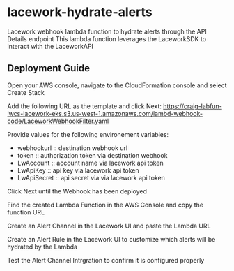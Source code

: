 # lacework-hydrate-alerts
Lacework webhook lambda function to hydrate alerts through the API Details endpoint    This lambda function leverages the LaceworkSDK to interact with the LaceworkAPI

## Deployment Guide
Open your AWS console, navigate to the CloudFormation console and select Create Stack

Add the following URL as the template and click Next:
https://craig-labfun-lwcs-lacework-eks.s3.us-west-1.amazonaws.com/lambd-webhook-code/LaceworkWebhookFilter.yaml

Provide values for the following environement variables:
- webhookurl :: destination webhook url
- token :: authorization token via destination webhook 
- LwAccount :: account name via lacework api token
- LwApiKey :: api key via lacework api token
- LwApiSecret :: api secret via via lacework api token


Click Next until the Webhook has been deployed

Find the created Lambda Function in the AWS Console and copy the function URL

Create an Alert Channel in the Lacework UI and paste the Lambda URL

Create an Alert Rule in the Lacework UI to customize which alerts will be hydrated by the Lambda

Test the Alert Channel Intrgration to confirm it is configured properly

